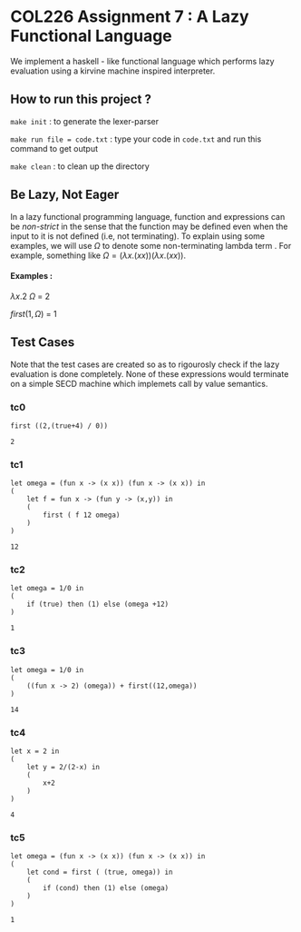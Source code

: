 # COL226 Assignment 7 : A Lazy Functional Language 

We implement a haskell - like functional language which performs lazy evaluation using a kirvine machine inspired interpreter. 

## How to run this project ? 
`make init` : to generate the lexer-parser

`make run file = code.txt` : type your code in `code.txt` and run this command to get output 

`make clean` : to clean up the directory

## Be Lazy, Not Eager
In a lazy functional programming language, function and expressions can be _non-strict_ in the sense that the function may be defined even when the input to it is not defined (i.e, not terminating). To explain using some examples, we will use $\Omega$ to denote some non-terminating lambda term . For example, something like $\Omega = (\lambda x.(xx))(\lambda x.(xx))$.
#### Examples :  
$\lambda x. 2$  $\Omega$ = 2

$first (1,\Omega)$ = 1

## Test Cases

Note that the test cases are created so as to rigourosly check if the lazy evaluation is done completely. None of these expressions would terminate on a simple SECD machine which implemets call by value semantics.

### tc0
```
first ((2,(true+4) / 0))
```
```
2
```

### tc1
```
let omega = (fun x -> (x x)) (fun x -> (x x)) in
(
    let f = fun x -> (fun y -> (x,y)) in
    (
        first ( f 12 omega)
    )
)
```


```
12
```
### tc2
```
let omega = 1/0 in
(
    if (true) then (1) else (omega +12)
)

```

```
1
```
### tc3
```
let omega = 1/0 in
(
    ((fun x -> 2) (omega)) + first((12,omega))
)
```

```
14
```
### tc4
```
let x = 2 in
(
    let y = 2/(2-x) in
    (
        x+2
    )
)
```

```
4
```
### tc5
```
let omega = (fun x -> (x x)) (fun x -> (x x)) in
(
    let cond = first ( (true, omega)) in
    (
        if (cond) then (1) else (omega)
    )
)
```


```
1
```